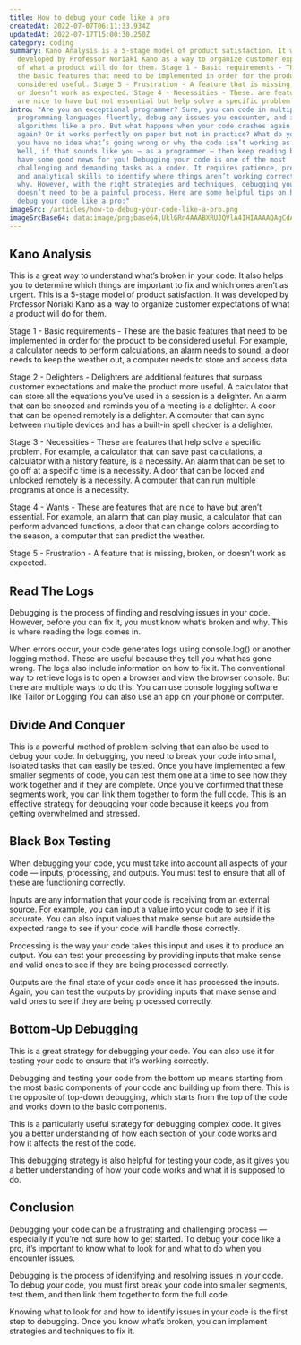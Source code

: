 ```yaml
---
title: How to debug your code like a pro
createdAt: 2022-07-07T06:11:33.934Z
updatedAt: 2022-07-17T15:00:30.250Z
category: coding
summary: Kano Analysis is a 5-stage model of product satisfaction. It was
  developed by Professor Noriaki Kano as a way to organize customer expectations
  of what a product will do for them. Stage 1 - Basic requirements - These are
  the basic features that need to be implemented in order for the product to be
  considered useful. Stage 5 - Frustration - A feature that is missing, broken,
  or doesn’t work as expected. Stage 4 - Necessities - These. are features that
  are nice to have but not essential but help solve a specific problem.
intro: "Are you an exceptional programmer? Sure, you can code in multiple
  programming languages fluently, debug any issues you encounter, and implement
  algorithms like a pro. But what happens when your code crashes again and
  again? Or it works perfectly on paper but not in practice? What do you do when
  you have no idea what’s going wrong or why the code isn’t working as intended?
  Well, if that sounds like you — as a programmer — then keep reading because we
  have some good news for you! Debugging your code is one of the most
  challenging and demanding tasks as a coder. It requires patience, precision,
  and analytical skills to identify where things aren’t working correctly and
  why. However, with the right strategies and techniques, debugging your code
  doesn’t need to be a painful process. Here are some helpful tips on how to
  debug your code like a pro:"
imageSrc: /articles/how-to-debug-your-code-like-a-pro.png
imageSrcBase64: data:image/png;base64,UklGRn4AAABXRUJQVlA4IHIAAAAQAgCdASoKAAoAAUAmJaACdAD0r0fjORh4AP76D6Vb8va4yRSZlXih+1xaonmaIRyhvrFfdZYfyfzVyh37/bWC8Qb+KYO6fL6xjLqrKk3+bZ/jCImt9ipwuTRZ/+B4rebVQ/bLJRvkFmR18OtFibiwAAA=
---
```


## Kano Analysis

This is a great way to understand what’s broken in your code. It also helps you to determine which things are important to fix and which ones aren’t as urgent.
This is a 5-stage model of product satisfaction. It was developed by Professor Noriaki Kano as a way to organize customer expectations of what a product will do for them.

Stage 1 - Basic requirements - These are the basic features that need to be implemented in order for the product to be considered useful. For example, a calculator needs to perform calculations, an alarm needs to sound, a door needs to keep the weather out, a computer needs to store and access data.

Stage 2 - Delighters - Delighters are additional features that surpass customer expectations and make the product more useful. A calculator that can store all the equations you’ve used in a session is a delighter. An alarm that can be snoozed and reminds you of a meeting is a delighter. A door that can be opened remotely is a delighter. A computer that can sync between multiple devices and has a built-in spell checker is a delighter.

Stage 3 - Necessities - These are features that help solve a specific problem. For example, a calculator that can save past calculations, a calculator with a history feature, is a necessity. An alarm that can be set to go off at a specific time is a necessity. A door that can be locked and unlocked remotely is a necessity. A computer that can run multiple programs at once is a necessity.

Stage 4 - Wants - These are features that are nice to have but aren’t essential. For example, an alarm that can play music, a calculator that can perform advanced functions, a door that can change colors according to the season, a computer that can predict the weather.

Stage 5 - Frustration - A feature that is missing, broken, or doesn’t work as expected.

## Read The Logs

Debugging is the process of finding and resolving issues in your code. However, before you can fix it, you must know what’s broken and why. This is where reading the logs comes in.

When errors occur, your code generates logs using console.log() or another logging method. These are useful because they tell you what has gone wrong. The logs also include information on how to fix it.
The conventional way to retrieve logs is to open a browser and view the browser console. But there are multiple ways to do this. You can use console logging software like Tailor or Logging You can also use an app on your phone or computer.

## Divide And Conquer

This is a powerful method of problem-solving that can also be used to debug your code.
In debugging, you need to break your code into small, isolated tasks that can easily be tested. Once you have implemented a few smaller segments of code, you can test them one at a time to see how they work together and if they are complete.
Once you’ve confirmed that these segments work, you can link them together to form the full code. This is an effective strategy for debugging your code because it keeps you from getting overwhelmed and stressed.

## Black Box Testing

When debugging your code, you must take into account all aspects of your code — inputs, processing, and outputs. You must test to ensure that all of these are functioning correctly.

Inputs are any information that your code is receiving from an external source. For example, you can input a value into your code to see if it is accurate. You can also input values that make sense but are outside the expected range to see if your code will handle those correctly.

Processing is the way your code takes this input and uses it to produce an output. You can test your processing by providing inputs that make sense and valid ones to see if they are being processed correctly.

Outputs are the final state of your code once it has processed the inputs. Again, you can test the outputs by providing inputs that make sense and valid ones to see if they are being processed correctly.

## Bottom-Up Debugging

This is a great strategy for debugging your code. You can also use it for testing your code to ensure that it’s working correctly.

Debugging and testing your code from the bottom up means starting from the most basic components of your code and building up from there. This is the opposite of top-down debugging, which starts from the top of the code and works down to the basic components.

This is a particularly useful strategy for debugging complex code. It gives you a better understanding of how each section of your code works and how it affects the rest of the code.

This debugging strategy is also helpful for testing your code, as it gives you a better understanding of how your code works and what it is supposed to do.

## Conclusion

Debugging your code can be a frustrating and challenging process — especially if you’re not sure how to get started. To debug your code like a pro, it’s important to know what to look for and what to do when you encounter issues.

Debugging is the process of identifying and resolving issues in your code. To debug your code, you must first break your code into smaller segments, test them, and then link them together to form the full code.

Knowing what to look for and how to identify issues in your code is the first step to debugging. Once you know what’s broken, you can implement strategies and techniques to fix it.
